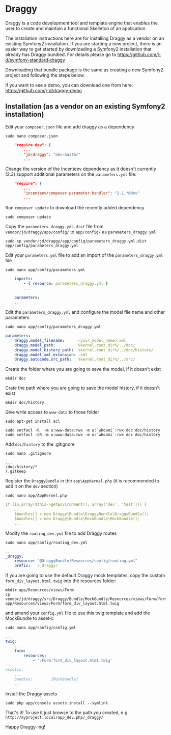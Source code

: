 Draggy
======

Draggy is a code development tool and template engine that enables the user to create and maintain a functional
Skelleton of an application.

The installation instructions here are for installing Draggy as a vendor on an existing Symfony2 installation.
If you are starting a new project, there is an easier way to get started by downloading a Symfony2 installation 
that already has Draggy bundled. For details please go to https://github.com/j-d/symfony-standard-draggy

Downloading that bundle package is the same as creating a new Symfony2 project and following the steps below.

If you want to see a demo, you can download one from here: https://github.com/j-d/draggy-demo

Installation (as a vendor on an existing Symfony2 installation)
---------------------------------------------------------------
Edit your `composer.json` file and add draggy as a dependency

    sudo nano composer.json

```json
    "require-dev": {
        ...
        "jd/draggy": "dev-master"
        ...
```

Change the version of the Incenteev dependency as it doesn't currently (2.3) support additional parameters on the `parameters.yml` file:

```json
    "require": {
        ...
        "incenteev/composer-parameter-handler": "2.1.*@dev"
        ...
```

Run `composer update` to download the recently added dependency

    sudo composer update

Copy the `parameters_draggy.yml.dist` file from `vendor/jd/draggy/app/config/` to `app/config/` as `parameters_draggy.yml`

    sudo cp vendor/jd/draggy/app/config/parameters_draggy.yml.dist app/config/parameters_draggy.yml

Edit your `parameters.yml` file to add an import of the `parameters_draggy.yml` file

    sudo nano app/config/parameters.yml

```yml
    imports:
        - { resource: parameters_draggy.yml }
        ...
    
    parameters:
    ...
```

Edit the `parameters_draggy.yml` and configure the model file name and other parameters

    sudo nano app/config/parameters_draggy.yml

```yml
parameters:
    draggy.model_filename:      <your_model_name>.xml
    draggy.model_path:          %kernel.root_dir%/../doc/
    draggy.model_history_path:  %kernel.root_dir%/../doc/history/
    draggy.model_xml_extension: .xml
    draggy.autocode.src_path:   %kernel.root_dir%/../src/
```

Create the folder where you are going to save the model, if it doesn't exist

    mkdir doc

Crate the path where you are going to save the model history, if it doesn't exist

    mkdir doc/history

Give write access to `www-data` to those folder

    sudo apt-get install acl
    
    sudo setfacl -R  -m u:www-data:rwx -m u:`whoami`:rwx doc doc/history
    sudo setfacl -dR -m u:www-data:rwx -m u:`whoami`:rwx doc doc/history

Add `doc/history` to the .gitignore

    sudo nano .gitignore

```
...
/doc/history/*
!.gitkeep
```

Register the `DraggyBundle` in the `app\AppKernel.php` (it is recommended to add it on the `dev` section)

    sudo nano app/AppKernel.php

```yml
if (in_array($this->getEnvironment(), array('dev', 'test'))) {
    ...
    $bundles[] = new Draggy\Bundle\DraggyBundle\DraggyBundle();
    $bundles[] = new Draggy\Bundle\MockBundle\MockBundle();
    ...
```

Modify the `routing_dev.yml` file to add Draggy routes

    sudo nano app/config/routing_dev.yml

```yml
... 
_draggy:
    resource: "@DraggyBundle/Resources/config/routing.yml"
    prefix:   /_draggy/
```

If you are going to use the default Draggy mock templates, copy the custom `form_div_layout.html.twig` into the resources folder:

    mkdir app/Resources/views/Form
    cp vendor/jd/draggy/src/Draggy/Bundle/MockBundle/Resources/views/Form/form_div_layout.html.twig app/Resources/views/Form/form_div_layout.html.twig

and amend your `config.yml` file to use this twig template and add the MockBundle to assetic:

    sudo nano app/config/config.yml

```yml
... 
twig:
    ...
    form:
        resources:
            - ':Form:form_div_layout.html.twig'
...
assetic:
    ...
    bundles:        [MockBundle]
    ...
```

Install the Draggy assets

    sudo php app/console assets:install --symlink

That's it! To use it just browse to the path you created, e.g. `http://myproject.local/app_dev.php/_draggy/`

Happy Draggy-ing!
